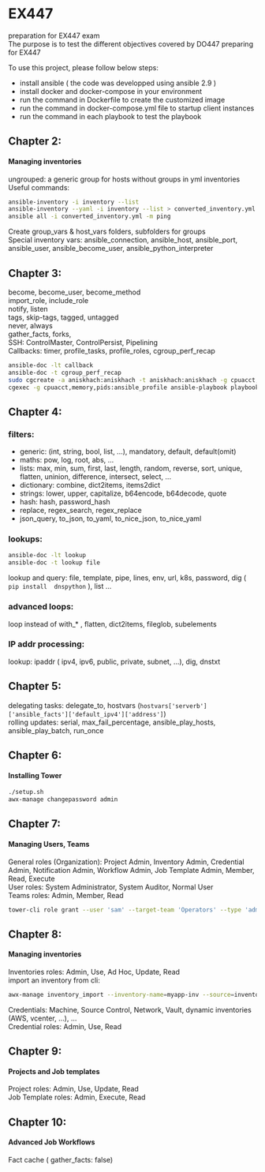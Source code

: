 # EX447
preparation for EX447 exam <br/>
The purpose is to test the different objectives covered by DO447 preparing for EX447 <br/>

To use this project, please follow below steps:
- install ansible ( the code was developped using ansible 2.9 )
- install docker and docker-compose in your environment
- run the command in Dockerfile to create the customized image
- run the command in docker-compose.yml file to startup client instances
- run the command in each playbook to test the playbook


## Chapter 2: 
#### Managing inventories
ungrouped: a generic group for hosts without groups in yml inventories<br/>
Useful commands:
```bash
ansible-inventory -i inventory --list
ansible-inventory --yaml -i inventory --list > converted_inventory.yml
ansible all -i converted_inventory.yml -m ping
```
Create group_vars & host_vars folders, subfolders for groups<br/>
Special inventory vars: ansible_connection, ansible_host, ansible_port, ansible_user, ansible_become_user, ansible_python_interpreter


## Chapter 3: 
become, become_user, become_method<br/>
import_role, include_role<br/>
notify, listen <br/>
tags, skip-tags, tagged, untagged <br/>
never, always<br/>
gather_facts, forks, <br/>
SSH: ControlMaster, ControlPersist, Pipelining <br/>
Callbacks: timer, profile_tasks, profile_roles, cgroup_perf_recap <br/>
```bash
ansible-doc -lt callback
ansible-doc -t cgroup_perf_recap
sudo cgcreate -a aniskhach:aniskhach -t aniskhach:aniskhach -g cpuacct,memory,pids:ansible_profile
cgexec -g cpuacct,memory,pids:ansible_profile ansible-playbook playbook.yml
```


## Chapter 4: 
### filters:
- generic: (int, string, bool, list, ...),  mandatory, default, default(omit)<br/>
- maths: pow, log, root, abs, ...<br/>
- lists: max, min, sum, first, last, length, random, reverse, sort, unique, flatten, uninion, difference, intersect, select, ... <br/>
- dictionary: combine, dict2items, items2dict <br/>
- strings: lower, upper, capitalize, b64encode, b64decode, quote <br/>
- hash: hash, password_hash <br/>
- replace, regex_search, regex_replace <br/>
- json_query, to_json, to_yaml, to_nice_json, to_nice_yaml <br/>

### lookups:

```bash
ansible-doc -lt lookup
ansible-doc -t lookup file
```
lookup and query: file, template, pipe, lines, env, url, k8s, password, dig ( ``` pip install  dnspython ``` ), list ... <br/>

### advanced loops:
loop instead of with_* , flatten, dict2items, fileglob, subelements

### IP addr processing:
lookup: ipaddr ( ipv4, ipv6, public, private, subnet, ...), dig, dnstxt


## Chapter 5: 
delegating tasks: delegate_to, hostvars (```hostvars['serverb']['ansible_facts']['default_ipv4']['address']```)<br/>
rolling updates: serial, max_fail_percentage, ansible_play_hosts, ansible_play_batch, run_once <br/>


## Chapter 6: 
#### Installing Tower
```bash
./setup.sh
awx-manage changepassword admin
```

## Chapter 7: 
#### Managing Users, Teams
General roles (Organization): Project Admin, Inventory Admin, Credential Admin, Notification Admin, Workflow Admin, Job Template Admin, Member, Read, Execute<br/>
User roles: System Administrator, System Auditor, Normal User<br/>
Teams roles: Admin, Member, Read <br/>
```bash
tower-cli role grant --user 'sam' --target-team 'Operators' --type 'admin'
```

## Chapter 8: 
#### Managing inventories
Inventories roles: Admin, Use, Ad Hoc, Update, Read <br/>
import an inventory from cli:<br/>
```bash
awx-manage inventory_import --inventory-name=myapp-inv --source=inventory.yml
```
Credentials: Machine, Source Control, Network, Vault, dynamic inventories (AWS, vcenter, ...), ... <br/>
Credential roles: Admin, Use, Read <br/>

## Chapter 9: 
#### Projects and Job templates
Project roles: Admin, Use, Update, Read <br/>
Job Template roles: Admin, Execute, Read <br/>


## Chapter 10: 
#### Advanced Job Workflows
Fact cache ( gather_facts: false)


